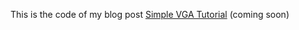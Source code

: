This is the code of my blog post [Simple VGA Tutorial](https://learn-fpga-easily.com/) (coming soon)

